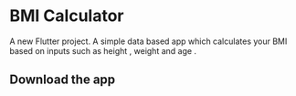 # BMI Calculator

A new Flutter project.
A simple data based app which calculates your BMI based on inputs such as height , weight and age .

## Download the app

